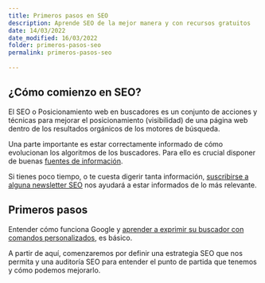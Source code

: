 ```yaml
---
title: Primeros pasos en SEO
description: Aprende SEO de la mejor manera y con recursos gratuitos
date: 14/03/2022
date_modified: 16/03/2022
folder: primeros-pasos-seo
permalink: primeros-pasos-seo
  
---
```


## ¿Cómo comienzo en SEO?

El SEO o Posicionamiento web en buscadores es un conjunto de acciones y técnicas para mejorar el posicionamiento (visibilidad) de una página web dentro de los resultados orgánicos de los motores de búsqueda.

Una parte importante es estar correctamente informado de cómo evolucionan los algoritmos de los buscadores. Para ello es crucial disponer de buenas [fuentes de información](https://chuletaseo.com/fuentes-informacion).

Si tienes poco tiempo, o te cuesta digerir tanta información, [suscribirse a alguna newsletter SEO](https://chuletaseo.com/newsletter-seo) nos ayudará a estar informados de lo más relevante. 

## Primeros pasos

Entender cómo funciona Google y [aprender a exprimir su buscador con comandos personalizados](https://chuletaseo.com/comandos-busqueda-google), es básico.

A partir de aquí, comenzaremos por definir una estrategia SEO que nos permita  y una auditoría SEO para entender el punto de partida que tenemos y cómo podemos mejorarlo.


<!--stackedit_data:
eyJoaXN0b3J5IjpbLTc1NjAwMDgzN119
-->